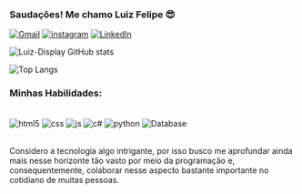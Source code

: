 ### Saudações! Me chamo Luiz Felipe 😎

[![Gmail](https://img.shields.io/badge/Gmail-D14836?style=for-the-badge&logo=gmail&logoColor=white)](mailto:luizdisplay501@gmail.com)
[![instagram](https://img.shields.io/badge/Instagram-E4405F?style=for-the-badge&logo=instagram&logoColor=white)]()
[![LinkedIn](https://img.shields.io/badge/LinkedIn-0A66C2?style=for-the-badge&logo=linkedin&logoColor=white)]([https://www.linkedin.com/in/seu-usuario/](https://www.linkedin.com/in/luizfelipeao/))


![Luiz-Display GitHub stats](https://github-readme-stats.vercel.app/api?username=Luiz-Display&show_icons=true&theme=tokyonight)

![Top Langs](https://github-readme-stats.vercel.app/api/top-langs/?username=Luiz-Display&layout=compact)

### Minhas Habilidades:

<div style="display: inline_block"><br/>
 <img align="center" alt="html5" src="https://img.shields.io/badge/HTML5-E34F26?style=for-the-badge&logo=html5&logoColor=white" />

 <img align="center" alt="css" src="https://img.shields.io/badge/CSS-239120?&style=for-the-badge&logo=css3&logoColor=white" />

 <img align="center" alt="js" src="https://img.shields.io/badge/JavaScript-F7DF1E?style=for-the-badge&logo=javascript&logoColor=black" />

 <img align="center" alt="c#" src="https://img.shields.io/badge/C%23-239120?style=for-the-badge&logo=c-sharp&logoColor=white" />

 <img align="center" alt="python" src="https://img.shields.io/badge/Python-3776AB?style=for-the-badge&logo=python&logoColor=white" />

 <img align="center" alt="Database" src="https://img.shields.io/badge/Database-4DB33D?style=for-the-badge&logo=databricks&logoColor=white" />


</div><br/>

Considero a tecnologia algo intrigante, por isso busco me aprofundar ainda mais nesse horizonte tão vasto por meio da programação e, consequentemente, colaborar nesse aspecto bastante importante no cotidiano de muitas pessoas.
